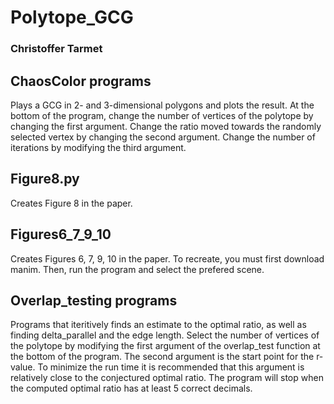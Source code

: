 # Polytope_GCG
### Christoffer Tarmet

## ChaosColor programs
 Plays a GCG in 2- and 3-dimensional polygons and plots the result. At the bottom of the program, change the number of vertices of the polytope by changing the first argument. Change the ratio moved towards the randomly selected vertex by changing the second argument. Change the number of iterations by modifying the third argument. 

## Figure8.py
Creates Figure 8 in the paper.

## Figures6_7_9_10
Creates Figures 6, 7, 9, 10 in the paper. To recreate, you must first download manim. Then, run the program and select the prefered scene. 

## Overlap_testing programs
Programs that iteritively finds an estimate to the optimal ratio, as well as finding delta_parallel and the edge length. Select the number of vertices of the polytope by modifying the first argument of the overlap_test function at the bottom of the program. The second argument is the start point for the r-value. To minimize the run time it is recommended that this argument is relatively close to the conjectured optimal ratio. The program will stop when the computed optimal ratio has at least 5 correct decimals.
